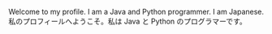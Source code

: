 Welcome to my profile. I am a Java and Python programmer. I am Japanese.
私のプロフィールへようこそ。私は Java と Python のプログラマーです。
